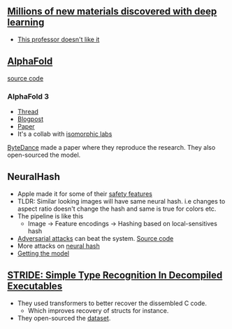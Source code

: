 ## [Millions of new materials discovered with deep learning](https://deepmind.google/discover/blog/millions-of-new-materials-discovered-with-deep-learning/)
- [This professor doesn't like it](https://twitter.com/Robert_Palgrave/status/1730358675523424344)

## [AlphaFold](https://www.nature.com/articles/s41586-021-03819-2)
[source code](https://github.com/google-deepmind/alphafold)

### AlphaFold 3
- [Thread](https://x.com/jankosinski/status/1788283743423045642)
- [Blogpost](https://blog.google/technology/ai/google-deepmind-isomorphic-alphafold-3-ai-model/)
- [Paper](https://www.nature.com/articles/s41586-024-07487-w)
- It's a collab with [isomorphic labs](https://www.isomorphiclabs.com/articles/alphafold-3-predicts-the-structure-and-interactions-of-all-of-lifes-molecules)

[ByteDance](https://raw.githubusercontent.com/bytedance/Protenix/refs/heads/main/Protenix_Technical_Report.pdf) made a paper where they reproduce the research. They also open-sourced the model.


## NeuralHash
- Apple made it for some of their [safety features](https://www.apple.com/child-safety/pdf/CSAM_Detection_Technical_Summary.pdf)
- TLDR: Similar looking images will have same neural hash. i.e changes to aspect ratio doesn't change the hash and same is true for colors etc.
- The pipeline is like this
  - Image -> Feature encodings -> Hashing based on local-sensitives hash
- [Adversarial attacks](https://towardsdatascience.com/apples-neuralhash-how-it-works-and-ways-to-break-it-577d1edc9838) can beat the system. [Source code](https://github.com/greentfrapp/apple-neuralhash-attack)
- More attacks on [neural hash](https://jagdeepsb.github.io/assets/pdf/neuralhash%20icml%20ml4cyber%202022.pdf)
- [Getting the model](https://github.com/AsuharietYgvar/AppleNeuralHash2ONNX?tab=readme-ov-file)

## [STRIDE: Simple Type Recognition In Decompiled Executables](https://arxiv.org/pdf/2407.02733)
- They used transformers to better recover the dissembled C code.
  - Which improves recovery of structs for instance.
- They open-sourced the [dataset](https://github.com/hgarrereyn/STRIDE?tab=readme-ov-file#dataset).

